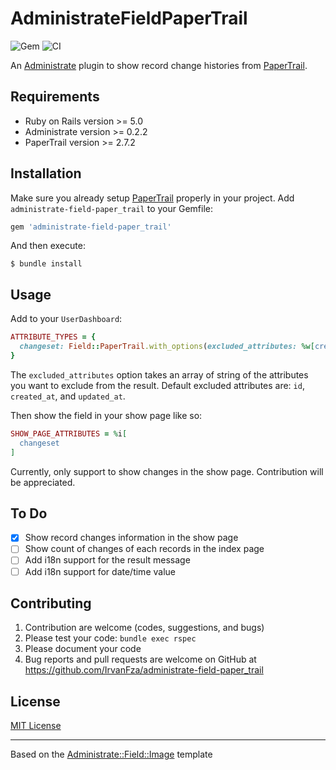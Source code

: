 # AdministrateFieldPaperTrail

![Gem](https://img.shields.io/gem/v/administrate-field-paper_trail.svg)
![CI](https://github.com/IrvanFza/administrate-field-paper_trail/workflows/CI/badge.svg)

An [Administrate](https://github.com/thoughtbot/administrate/) plugin to show record change histories from [PaperTrail](https://github.com/paper-trail-gem/paper_trail).

## Requirements

- Ruby on Rails version >= 5.0
- Administrate version >= 0.2.2
- PaperTrail version >= 2.7.2

## Installation

Make sure you already setup [PaperTrail](https://github.com/paper-trail-gem/paper_trail#1b-installation) properly in your project.
Add `administrate-field-paper_trail` to your Gemfile:

```ruby
gem 'administrate-field-paper_trail'
```

And then execute:
```
$ bundle install
```

## Usage

Add to your `UserDashboard`:

```ruby
ATTRIBUTE_TYPES = {
  changeset: Field::PaperTrail.with_options(excluded_attributes: %w[created_at updated_at]),
}
```

The `excluded_attributes` option takes an array of string of the attributes you want to exclude from the result. Default excluded attributes are: `id`, `created_at`, and `updated_at`.

Then show the field in your show page like so:

```ruby
SHOW_PAGE_ATTRIBUTES = %i[
  changeset
]
```

Currently, only support to show changes in the show page. Contribution will be appreciated.

## To Do

- [x] Show record changes information in the show page
- [ ] Show count of changes of each records in the index page
- [ ] Add i18n support for the result message
- [ ] Add i18n support for date/time value

## Contributing

1. Contribution are welcome (codes, suggestions, and bugs)
2. Please test your code: `bundle exec rspec`
3. Please document your code
4. Bug reports and pull requests are welcome on GitHub at https://github.com/IrvanFza/administrate-field-paper_trail

## License

[MIT License](https://github.com/IrvanFza/administrate-field-paper_trail/blob/master/LICENSE.md)

---
Based on the [Administrate::Field::Image](https://github.com/thoughtbot/administrate-field-image) template

